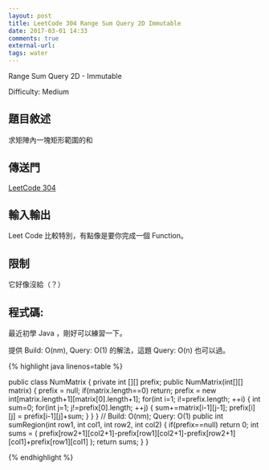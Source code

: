 ```yaml
---
layout: post
title: LeetCode 304 Range Sum Query 2D Immutable
date: 2017-03-01 14:33
comments: true
external-url:
tags: water
---
```


Range Sum Query 2D - Immutable

Difficulty: Medium

## 題目敘述
求矩陣內一塊矩形範圍的和

## 傳送門
[LeetCode 304](https://leetcode.com/problems/range-sum-query-2d-immutable/?tab=Description)

## 輸入輸出
Leet Code 比較特別，有點像是要你完成一個 Function。

## 限制
它好像沒給（？）

## 程式碼:
最近初學 Java ，剛好可以練習一下。

提供 Build: O(nm), Query: O(1) 的解法，這題 Query: O(n) 也可以過。

{% highlight java linenos=table %}

public class NumMatrix {
    private int [][] prefix;
    public NumMatrix(int[][] matrix) {
        prefix = null;
        if(matrix.length==0) return;
        prefix = new int[matrix.length+1][matrix[0].length+1];
        for(int i=1; i!=prefix.length; ++i) {
            int sum=0;
            for(int j=1; j!=prefix[0].length; ++j) {
                sum+=matrix[i-1][j-1];
                prefix[i][j] = prefix[i-1][j]+sum;
            }
        }
    }
    // Build: O(nm); Query: O(1)
    public int sumRegion(int row1, int col1, int row2, int col2) {
        if(prefix==null) return 0;
        int sums = ( prefix[row2+1][col2+1]-prefix[row1][col2+1]-prefix[row2+1][col1]+prefix[row1][col1] );
        return sums;
    }
}

{% endhighlight %}
